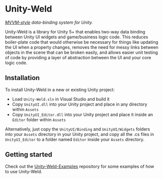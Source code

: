 # Unity-Weld
*[MVVM-style](https://msdn.microsoft.com/en-us/library/hh848246.aspx) data-binding system for Unity.*

Unity-Weld is a library for Unity 5+ that enables two-way data binding between Unity UI widgets and game/business logic code. This reduces boiler-plate code that would otherwise be necessary for things like updating the UI when a property changes, removes the need for messy links between objects in the scene that can be broken easily, and allows easier unit testing of code by providing a layer of abstraction between the UI and your core logic code.

## Installation

To install Unity-Weld in a new or existing Unity project:
 - Load `Unity-Weld.sln` in Visual Studio and build it
 - Copy `UnityUI.dll` into your Unity project and place in any directory within `Assets`
 - Copy `UnityUI_Editor.dll` into your Unity project and place it inside an `Editor` folder within `Assets`

Alternatively, just copy the `UnityUI/Binding` and `UnityUI/Widgets` folders into your `Assets` directory in your Unity project, and copy all the .cs files in `UnityUI_Editor` to a folder named `Editor` inside your `Assets` directory.


## Getting started

Check out the [Unity-Weld-Examples](https://github.com/Real-Serious-Games/Unity-Weld-Examples) repository for some examples of how to use Unity-Weld.
